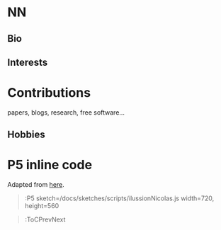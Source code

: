 # NN

## Bio

## Interests

# Contributions

papers, blogs, research, free software...

## Hobbies
 

# P5 inline code

Adapted from [here](https://p5js.org/examples/structure-recursion.html).

> :P5 sketch=/docs/sketches/scripts/ilussionNicolas.js width=720, height=560




> :ToCPrevNext